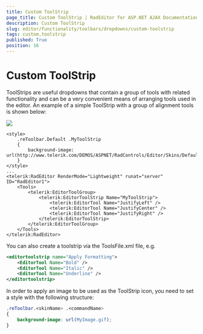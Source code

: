 ```yaml
---
title: Custom ToolStrip
page_title: Custom ToolStrip | RadEditor for ASP.NET AJAX Documentation
description: Custom ToolStrip
slug: editor/functionality/toolbars/dropdowns/custom-toolstrip
tags: custom,toolstrip
published: True
position: 16
---
```


# Custom ToolStrip

ToolStrips are useful dropdowns that contain a group of tools with related functionality and can be a very convenient means of arranging tools used in the editor. An example of a simple ToolStrip with a group of alignment tools is shown below:

![](images/editor-dropdowns025.png)

````ASP.NET
<style>
	.reToolbar.Default .MyToolStrip
	{
		background-image: url(http://www.telerik.com/DEMOS/ASPNET/RadControls/Editor/Skins/Default/buttons/Custom.gif);
	}
</style>
...
<telerik:RadEditor RenderMode="Lightweight" runat="server" ID="RadEditor1">
	<Tools>
		<telerik:EditorToolGroup>
			<telerik:EditorToolStrip Name="MyToolStrip">
				<telerik:EditorTool Name="JustifyLeft" />
				<telerik:EditorTool Name="JustifyCenter" />
				<telerik:EditorTool Name="JustifyRight" />
			</telerik:EditorToolStrip>
		</telerik:EditorToolGroup>
	</Tools>
</telerik:RadEditor>
````

You can also create a toolstrip via the ToolsFile.xml file, e.g.

````XML
<editortoolstrip name="Apply Formatting">  
	<EditorTool Name="Bold" />  
	<EditorTool Name="Italic" />  
	<EditorTool Name="Underline" />
</editortoolstrip>
````

In order to apply an image to be used as the ToolStrip icon, you need to set a style with the following structure:

````CSS
.reToolbar.<skinName> .<commandName>
{    
	background-image: url(MyImage.gif);
}
````


